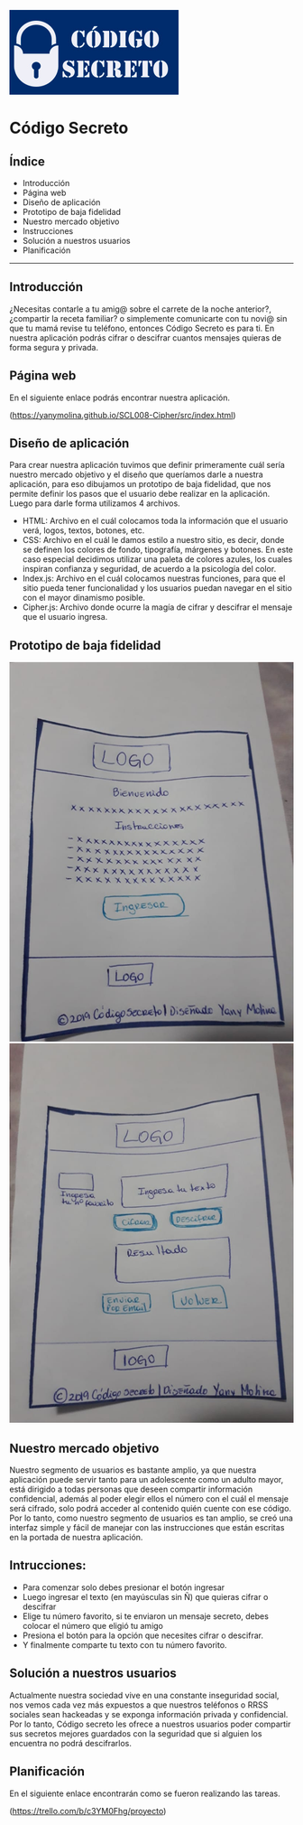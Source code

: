 ![](logo.jpg) 

# Código Secreto

## Índice

* Introducción
* Página web
* Diseño de aplicación
* Prototipo de baja fidelidad
* Nuestro mercado objetivo
* Instrucciones
* Solución a nuestros usuarios
* Planificación

***
## Introducción

¿Necesitas contarle a tu amig@ sobre el carrete de la noche anterior?, ¿compartir la receta familiar? o simplemente comunicarte con tu novi@ sin que tu mamá revise tu teléfono, entonces Código Secreto es para ti. En nuestra aplicación podrás cifrar o descifrar cuantos mensajes quieras de forma segura y privada.

## Página web

En el siguiente enlace podrás encontrar nuestra aplicación.

(https://yanymolina.github.io/SCL008-Cipher/src/index.html)

## Diseño de aplicación

Para crear nuestra aplicación tuvimos que definir primeramente cuál sería nuestro mercado objetivo y el diseño que queríamos darle a nuestra aplicación, para eso dibujamos un prototipo de baja fidelidad, que nos permite definir los pasos que el usuario debe realizar en la aplicación.
Luego para darle forma utilizamos 4 archivos.
- HTML: Archivo en el cuál colocamos toda la información que el usuario verá, logos, textos, botones, etc.
- CSS: Archivo en el cuál le damos estilo a nuestro sitio, es decir, donde se definen los colores de fondo, tipografía, márgenes y botones. En este caso especial decidimos utilizar una paleta de colores azules, los cuales inspiran confianza y seguridad, de acuerdo a la psicología del color.
- Index.js: Archivo en el cuál colocamos nuestras funciones, para que el sitio pueda tener funcionalidad y los usuarios puedan navegar en el sitio con el mayor dinamismo posible.
- Cipher.js: Archivo donde ocurre la magía de cifrar y descifrar el mensaje que el usuario ingresa. 

## Prototipo de baja fidelidad

![](prototipo1.jpeg)     
![](prototipo2.jpeg)   

## Nuestro mercado objetivo

Nuestro segmento de usuarios es bastante amplio, ya que nuestra aplicación puede servir tanto para un adolescente como un adulto mayor, está dirigido a todas personas que deseen compartir información confidencial, además al poder elegir ellos el número con el cuál el mensaje será cifrado, solo podrá acceder al contenido quién cuente con ese código.
Por lo tanto, como nuestro segmento de usuarios es tan amplio, se creó una interfaz simple y fácil de manejar con las instrucciones que están escritas en la portada de nuestra aplicación.

## Intrucciones:

- Para comenzar solo debes presionar el botón ingresar
- Luego ingresar el texto (en mayúsculas sin Ñ) que quieras cifrar o descifrar
- Elige tu número favorito, si te enviaron un mensaje secreto, debes colocar el número que eligió tu amigo
- Presiona el botón para la opción que necesites cifrar o descifrar.
- Y finalmente comparte tu texto con tu número favorito.

## Solución a nuestros usuarios

Actualmente nuestra sociedad vive en una constante inseguridad social, nos vemos cada vez más expuestos a que nuestros teléfonos o RRSS sociales sean hackeadas y se exponga información privada y confidencial. Por lo tanto, Código secreto les ofrece a nuestros usuarios poder compartir sus secretos mejores guardados con la seguridad que si alguien los encuentra no podrá descifrarlos.

## Planificación

En el siguiente enlace encontrarán como se fueron realizando las tareas.

(https://trello.com/b/c3YM0Fhg/proyecto)








